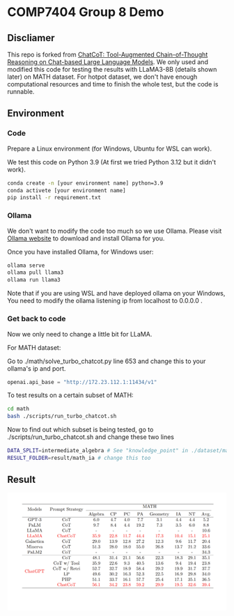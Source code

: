 # COMP7404 Group 8 Demo

## Discliamer
This repo is forked from [ChatCoT: Tool-Augmented Chain-of-Thought Reasoning on Chat-based Large Language Models](https://github.com/RUCAIBox/ChatCoT). We only used and modified this code for testing the results with LLaMA3-8B (details shown later) on MATH dataset. For hotpot dataset, we don't have enough computational resources and time to finish the whole test, but the code is runnable.

## Environment

### Code
Prepare a Linux environment (for Windows, Ubuntu for WSL can work).

We test this code on Python 3.9 (At first we tried Python 3.12 but it didn't work).
```sh
conda create -n [your environment name] python=3.9
conda activete [your environment name]
pip install -r requirement.txt
```

### Ollama
We don't want to modify the code too much so we use Ollama. Please visit [Ollama website](https://ollama.com/) to download and install Ollama for you.

Once you have installed Ollama, for Windows user:

```sh
ollama serve
ollama pull llama3
ollama run llama3
```

Note that if you are using WSL and have deployed ollama on your Windows, You need to modify the ollama listening ip from localhost to 0.0.0.0 .

### Get back to code

Now we only need to change a little bit for LLaMA.

For MATH dataset:

Go to ./math/solve_turbo_chatcot.py line 653 and change this to your ollama's ip and port.
```python
openai.api_base = "http://172.23.112.1:11434/v1"
```
To test results on a certain subset of MATH:
```sh
cd math
bash ./scripts/run_turbo_chatcot.sh
```
Now to find out which subset is being tested, go to ./scripts/run_turbo_chatcot.sh and change these two lines
```sh
DATA_SPLIT=intermediate_algebra # See "knowledge_point" in ./dataset/math/test_retrieval-all.json for all subsets.
RESULT_FOLDER=result/math_ia # change this too
```

## Result
![](./picture/result.png)